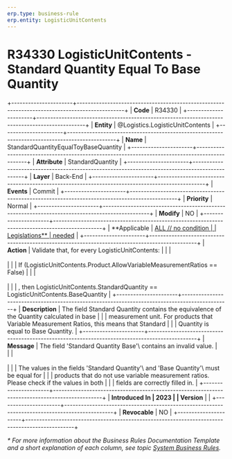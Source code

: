 ```yaml
---
erp.type: business-rule
erp.entity: LogisticUnitContents
---
```


# R34330 LogisticUnitContents - Standard Quantity Equal To Base Quantity
+----------------------+-----------------------------------------------------------------------------------------------+
| **Code**             | R34330                                                                                        |
+----------------------+-----------------------------------------------------------------------------------------------+
| **Entity**           | @Logistics.LogisticUnitContents                                                               |
+----------------------+-----------------------------------------------------------------------------------------------+
| **Name**             | StandardQuantityEqualToyBaseQuantity                                                          |
+----------------------+-----------------------------------------------------------------------------------------------+
| **Attribute**        | StandardQuantity                                                                              |
+----------------------+-----------------------------------------------------------------------------------------------+
| **Layer**            | Back-End                                                                                      |
+----------------------+-----------------------------------------------------------------------------------------------+
| **Events**           | Commit                                                                                        |
+----------------------+-----------------------------------------------------------------------------------------------+
| **Priority**         | Normal                                                                                        |
+----------------------+-----------------------------------------------------------------------------------------------+
| **Modify**           | NO                                                                                            |
+----------------------+-----------------------------------------------------------------------------------------------+
| **Applicable         | [ALL // no condition                                                                          |
| Legislations**       | needed](xref:applicable-legislations)                                                         |
+----------------------+-----------------------------------------------------------------------------------------------+
| **Action**           | Validate that, for every LogisticUnitContents:                                                |
|                      | <br/><br/>                                                                                    |
|                      | If (LogisticUnitContents.Product.AllowVariableMeasurementRatios == False)                     |
|                      | <br/><br/>                                                                                    |
|                      | , then LogisticUnitContents.StandardQuantity == LogisticUnitContents.BaseQuantity             |
+----------------------+-----------------------------------------------------------------------------------------------+
| **Description**      | The field Standard Quantity contains the equivalence of the Quantity calculated in base       |
|                      | measurement unit. For products that Variable Measurement Ratios, this means that Standard     |
|                      | Quantity is equal to Base Quantity.                                                           |
+----------------------+-----------------------------------------------------------------------------------------------+
| **Message**          | The field \'Standard Quantity Base'\ contains an invalid value.                               |               
|                      | <br/><br/>                                                                                    |
|                      | The values in the fields \'Standard Quantity'\ and \'Base Quantity'\ must be equal for        |
|                      | products that do not use variable measurement ratios. Please check if the values in both      |
|                      | fields are correctly filled in.                                                               |
+----------------------+-----------------------------------------------------------------------------------------------+
| **Introduced In      | 2023                                                                                          |
| Version**            |                                                                                               |
+----------------------+-----------------------------------------------------------------------------------------------+
| **Revocable**        | NO                                                                                            |
+----------------------+-----------------------------------------------------------------------------------------------+

*\* For more information about the Business Rules Documentation Template and a short explanation of each column, see
topic [System Business Rules](../templates/template-description-system-business-rules.md).*
